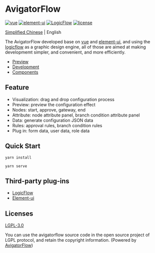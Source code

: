 # AvigatorFlow

<p>
  <a href="https://github.com/vuejs/vue">
    <img src="https://img.shields.io/badge/vue-2.6.11-brightgreen.svg" alt="vue"></a>
  <a href="https://github.com/ElemeFE/element">
    <img src="https://img.shields.io/badge/element--ui-2.15.1-brightgreen.svg" alt="element-ui"></a>
  <a href="https://github.com/didi/LogicFlow">
    <img src="https://img.shields.io/badge/LogicFlow-0.3.0-brightgreen.svg" alt="LogicFlow"></a>    
  <a href="https://gitee.com/gavinhome/AvigatorFlow/blob/master/LICENSE">
    <img src="https://img.shields.io/github/license/gavinhome/AvigatorFlow" alt="license"></a>
</p>


[Simplified Chinese](./README.md) | English

The AvigatorFlow developed base on [vue](https://github.com/vuejs/vue) and [element-ui](https://github.com/ElemeFE/element), and using the [logicflow](https://github.com/didi/LogicFlow) as a graphic design engine, all of those are aimed at making developmemt simpler, and convenient, and more efficiently.

* [Preview](https://gavinhome.gitee.io/avigatorflow)
* [Development](/docs/guide.md)
* [Components](/docs/component.md)

## Feature

* Visualization: drag and drop configuration process
* Preview: preview the configuration effect
* Nodes: start, approve, gateway, end
* Attribute: node attribute panel, branch condition attribute panel
* Data: generate configuration JSON data
* Rules: approval rules, branch condition rules
* Plug in: form data, user data, role data

## Quick Start
```shell
yarn install
```
```shell
yarn serve
```

## Third-party plug-ins

* [LogicFlow](https://github.com/didi/LogicFlow)
* [Element-ui](https://github.com/ElemeFE/element)

## Licenses

[LGPL-3.0](https://opensource.org/licenses/LGPL-3.0)

You can use the avigatorflow source code in the open source project of LGPL protocol, and retain the copyright information. (Powered by <a target="_blank" href="https://gitee.com/gavinhome/AvigatorFlow">AvigatorFlow</a>)